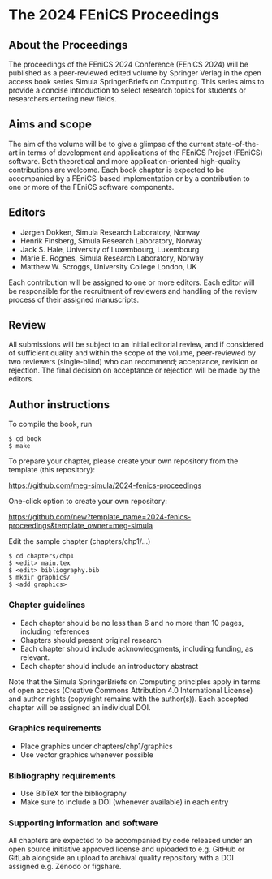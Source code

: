 # The 2024 FEniCS Proceedings

## About the Proceedings 

The proceedings of the FEniCS 2024 Conference (FEniCS 2024) will be published as a peer-reviewed edited volume by Springer Verlag in the open access book series Simula SpringerBriefs on Computing. This series aims to provide a concise introduction to select research topics for students or researchers entering new fields.  

## Aims and scope
The aim of the volume will be to give a glimpse of the current state-of-the-art in terms of development and applications of the FEniCS Project (FEniCS) software. Both theoretical and more application-oriented high-quality contributions are welcome. Each book chapter is expected to be accompanied by a FEniCS-based implementation or by a contribution to one or more of the FEniCS software components. 

## Editors
* Jørgen Dokken, Simula Research Laboratory, Norway
* Henrik Finsberg, Simula Research Laboratory, Norway
* Jack S. Hale, University of Luxembourg, Luxembourg
* Marie E. Rognes, Simula Research Laboratory, Norway
* Matthew W. Scroggs, University College London, UK 

Each contribution will be assigned to one or more editors. Each editor
will be responsible for the recruitment of reviewers and handling of
the review process of their assigned manuscripts.

## Review
All submissions will be subject to an initial editorial review, and if considered of sufficient quality and within the scope of the volume, peer-reviewed by two reviewers (single-blind) who can recommend; acceptance, revision or rejection. The final decision on acceptance or rejection will be made by the editors.


## Author instructions

To compile the book, run

```
$ cd book
$ make
```

To prepare your chapter, please create your own repository from the template (this repository):

  https://github.com/meg-simula/2024-fenics-proceedings

One-click option to create your own repository: 

  https://github.com/new?template_name=2024-fenics-proceedings&template_owner=meg-simula

Edit the sample chapter (chapters/chp1/...)

```
$ cd chapters/chp1
$ <edit> main.tex
$ <edit> bibliography.bib
$ mkdir graphics/
$ <add graphics>
```

### Chapter guidelines
* Each chapter should be no less than 6 and no more than 10 pages, including references
* Chapters should present original research
* Each chapter should include acknowledgments, including funding, as relevant.
* Each chapter should include an introductory abstract

Note that the Simula SpringerBriefs on Computing principles apply in
terms of open access (Creative Commons Attribution 4.0 International
License) and author rights (copyright remains with the
author(s)). Each accepted chapter will be assigned an individual DOI.

### Graphics requirements

* Place graphics under chapters/chp1/graphics
* Use vector graphics whenever possible

### Bibliography requirements

* Use BibTeX for the bibliography
* Make sure to include a DOI (whenever available) in each entry

### Supporting information and software

All chapters are expected to be accompanied by code released under an
open source initiative approved license and uploaded to e.g. GitHub or
GitLab alongside an upload to archival quality repository with a DOI
assigned e.g. Zenodo or figshare.